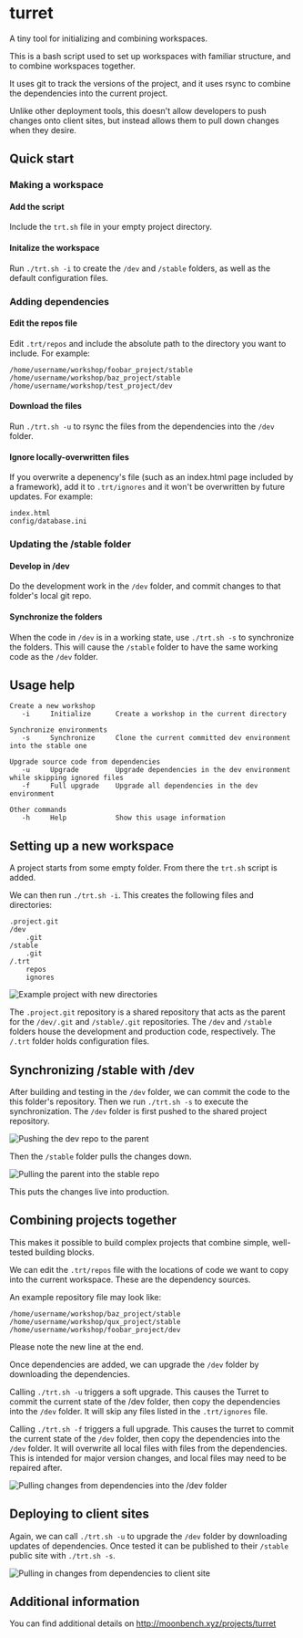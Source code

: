 # turret
A tiny tool for initializing and combining workspaces.

This is a bash script used to set up workspaces with familiar structure, and to combine workspaces together.

It uses git to track the versions of the project, and it uses rsync to combine the dependencies into the current project.

Unlike other deployment tools, this doesn't allow developers to push changes onto client sites, but instead allows them to pull down changes when they desire.

## Quick start
### Making a workspace
#### Add the script
Include the `trt.sh` file in your empty project directory.

#### Initalize the workspace
Run `./trt.sh -i` to create the `/dev` and `/stable` folders, as well as the default configuration files.

### Adding dependencies
#### Edit the repos file
Edit `.trt/repos` and include the absolute path to the directory you want to include.
For example:
```
/home/username/workshop/foobar_project/stable
/home/username/workshop/baz_project/stable
/home/username/workshop/test_project/dev

```

#### Download the files
Run `./trt.sh -u` to rsync the files from the dependencies into the `/dev` folder.

#### Ignore locally-overwritten files
If you overwrite a depenency's file (such as an index.html page included by a framework), add it to `.trt/ignores` and it won't be overwritten by future updates.
For example:
```
index.html
config/database.ini

```

### Updating the /stable folder
#### Develop in /dev
Do the development work in the `/dev` folder, and commit changes to that folder's local git repo.

#### Synchronize the folders
When the code in `/dev` is in a working state, use `./trt.sh -s` to synchronize the folders. This will cause the `/stable` folder to have the same working code as the `/dev` folder.


## Usage help
```
Create a new workshop
   -i     Initialize      Create a workshop in the current directory

Synchronize environments
   -s     Synchronize     Clone the current committed dev environment into the stable one

Upgrade source code from dependencies
   -u     Upgrade         Upgrade dependencies in the dev environment while skipping ignored files
   -f     Full upgrade    Upgrade all dependencies in the dev environment

Other commands
   -h     Help            Show this usage information
```

## Setting up a new workspace
A project starts from some empty folder. From there the `trt.sh` script is added.

We can then run `./trt.sh -i`. This creates the following files and directories:
```
.project.git
/dev
    .git
/stable
    .git
/.trt
    repos
    ignores
```
![Example project with new directories](http://moonbench.xyz/images/projects/turret/new_project/3.png)

The `.project.git` repository is a shared repository that acts as the parent for the `/dev/.git` and `/stable/.git` repositories.
The `/dev` and `/stable` folders house the development and production code, respectively.
The `/.trt` folder holds configuration files.

## Synchronizing /stable with /dev
After building and testing in the `/dev` folder, we can commit the code to the this folder's repository. Then we run `./trt.sh -s` to execute the synchronization. The `/dev` folder is first pushed to the shared project repository.

![Pushing the dev repo to the parent](http://moonbench.xyz/images/projects/turret/adding_files/2.png)

Then the `/stable` folder pulls the changes down.

![Pulling the parent into the stable repo](http://moonbench.xyz/images/projects/turret/adding_files/3.png)

This puts the changes live into production.

## Combining projects together
This makes it possible to build complex projects that combine simple, well-tested building blocks.

We can edit the `.trt/repos` file with the locations of code we want to copy into the current workspace. These are the dependency sources.

An example repository file may look like:
```
/home/username/workshop/baz_project/stable
/home/username/workshop/qux_project/stable
/home/username/workshop/foobar_project/dev

```
Please note the new line at the end.

Once dependencies are added, we can upgrade the `/dev` folder by downloading the dependencies.

Calling `./trt.sh -u` triggers a soft upgrade. This causes the Turret to commit the current state of the /dev folder, then copy the dependencies into the `/dev` folder. It will skip any files listed in the `.trt/ignores` file.

Calling `./trt.sh -f` triggers a full upgrade. This causes the turret to commit the current state of the `/dev` folder, then copy the dependencies into the `/dev` folder. It will overwrite all local files with files from the dependencies. This is intended for major version changes, and local files may need to be repaired after.

![Pulling changes from dependencies into the /dev folder](http://moonbench.xyz/images/projects/turret/combine/2.png)

## Deploying to client sites
Again, we can call `./trt.sh -u` to upgrade the `/dev` folder by downloading updates of dependencies. Once tested it can be published to their `/stable` public site with `./trt.sh -s`.

![Pulling in changes from dependencies to client site](http://moonbench.xyz/images/projects/turret/client.png)

## Additional information
You can find additional details on http://moonbench.xyz/projects/turret
